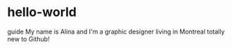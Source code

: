 # hello-world
guide
My name is Alina and I'm a graphic designer living in Montreal totally new to Github!
